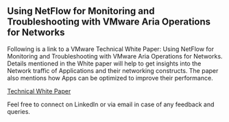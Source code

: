 ## Using NetFlow for Monitoring and Troubleshooting with VMware Aria Operations for Networks

Following is a link to a VMware Technical White Paper: Using NetFlow for Monitoring and Troubleshooting with VMware Aria Operations for Networks.
Details mentioned in the White paper will help to get insights into the Network traffic of Applications and their networking constructs. 
The paper also mentions how Apps can be optimized to improve their performance.

[Technical White Paper](https://www.vmware.com/content/dam/digitalmarketing/vmware/en/pdf/docs/vmw-aria-operations-for-networks-netflow-whitepaper.pdf)

Feel free to connect on LinkedIn or via email in case of any feedback and queries.

